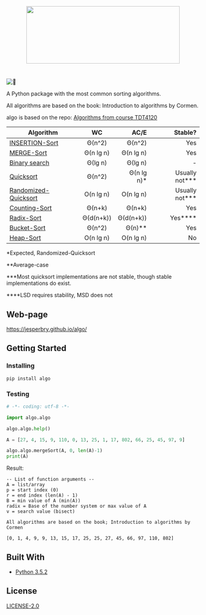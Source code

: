 <p align="center"> 
  <img src="https://github.com/JesperBry/algo/blob/master/icon/Logo.png" width="400" height="150">
</p>

#

![:crocodile:](https://www.emojibase.com/resources/img/emojis/hangouts/1f40a.png) 

A Python package with the most common sorting algorithms.

All algorithms are based on the book: Introduction to algorithms by Cormen.

algo is based on the repo: [Algorithms from course TDT4120](https://github.com/JesperBry/-course-TDT4120---Algorithms)

| Algorithm             | WC             | AC/E      | Stable?   |
| --------------------- |:--------------:| ---------:| ---------:|
| [INSERTION-Sort](https://github.com/JesperBry/-course-TDT4120---Algorithms#insertion-sort)              | Θ(n^2)         | Θ(n^2)    | Yes |
| [MERGE-Sort](https://github.com/JesperBry/-course-TDT4120---Algorithms#merge-sort)                      | Θ(n lg n)        | Θ(n lg n)   | Yes |
| [Binary search](https://github.com/JesperBry/-course-TDT4120---Algorithms#binary-search)                | Θ(lg n)         | Θ(lg n)    | - |
| [Quicksort](https://github.com/JesperBry/-course-TDT4120---Algorithms#quicksort)                        | Θ(n^2)         | Θ(n lg n)*  | Usually not*** |
| [Randomized-Quicksort](https://github.com/JesperBry/-course-TDT4120---Algorithms#randomized-quicksort)  | O(n lg n)        | O(n lg n)   | Usually not*** |
| [Counting-Sort](https://github.com/JesperBry/-course-TDT4120---Algorithms#counting-sort)                | Θ(n+k)         | Θ(n+k)    | Yes |
| [Radix-Sort](https://github.com/JesperBry/-course-TDT4120---Algorithms#radix-sort)                      | Θ(d(n+k))      | Θ(d(n+k)) | Yes**** |
| [Bucket-Sort](https://github.com/JesperBry/-course-TDT4120---Algorithms#bucket-sort)                    | Θ(n^2)         | Θ(n)**    | Yes |
| [Heap-Sort](https://github.com/JesperBry/-course-TDT4120---Algorithms#heap-sort)                        | O(n lg n)        | O(n lg n)   | No |

*Expected, Randomized-Quicksort

**Average-case

***Most quicksort implementations are not stable, though stable implementations do exist.

****LSD requires stability, MSD does not

## Web-page
https://jesperbry.github.io/algo/

## Getting Started

### Installing

```
pip install algo
```

### Testing

```python
# -*- coding: utf-8 -*-

import algo.algo

algo.algo.help()

A = [27, 4, 15, 9, 110, 0, 13, 25, 1, 17, 802, 66, 25, 45, 97, 9]

algo.algo.mergeSort(A, 0, len(A)-1)
print(A)
```

Result:
```
-- List of function arguments --
A = list/array
p = start index (0)
r = end index (len(A) - 1)
B = min value of A (min(A))
radix = Base of the number system or max value of A
v = search value (bisect)

All algorithms are based on the book; Introduction to algorithms by Cormen

[0, 1, 4, 9, 9, 13, 15, 17, 25, 25, 27, 45, 66, 97, 110, 802]
```

## Built With
* [Python 3.5.2](https://www.python.org/)

## License
[LICENSE-2.0](http://www.apache.org/licenses/LICENSE-2.0)
